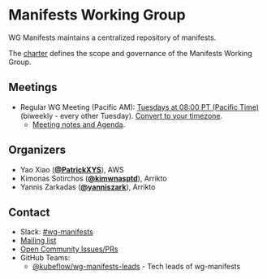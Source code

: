 <!---
This is an autogenerated file!

Please do not edit this file directly, but instead make changes to the
sigs.yaml file in the project root.

To understand how this file is generated, see https://github.com/kubeflow/community/blob/master/generator/README.md
--->
# Manifests Working Group

WG Manifests maintains a centralized repository of manifests.

The [charter](charter.md) defines the scope and governance of the Manifests Working Group.

## Meetings
* Regular WG Meeting (Pacific AM): [Tuesdays at 08:00 PT (Pacific Time)]() (biweekly - every other Tuesday). [Convert to your timezone](http://www.thetimezoneconverter.com/?t=08:00&tz=PT%20%28Pacific%20Time%29).
  * [Meeting notes and Agenda](https://arrik.to/kf-wg-manifests-notes).

## Organizers

* Yao Xiao (**[@PatrickXYS](https://github.com/PatrickXYS)**), AWS
* Kimonas Sotirchos (**[@kimwnasptd](https://github.com/kimwnasptd)**), Arrikto
* Yannis Zarkadas (**[@yanniszark](https://github.com/yanniszark)**), Arrikto

## Contact
- Slack: [#wg-manifests](https://kubeflow.slack.com/messages/wg-manifests)
- [Mailing list](https://groups.google.com/forum/#!forum/kubeflow-discuss)
- [Open Community Issues/PRs](https://github.com/kubeflow/community/labels/wg%2Farea/wg-manifests)
- GitHub Teams:
    - [@kubeflow/wg-manifests-leads](https://github.com/orgs/kubeflow/teams/wg-manifests-leads) - Tech leads of wg-manifests
<!-- BEGIN CUSTOM CONTENT -->

<!-- END CUSTOM CONTENT -->
